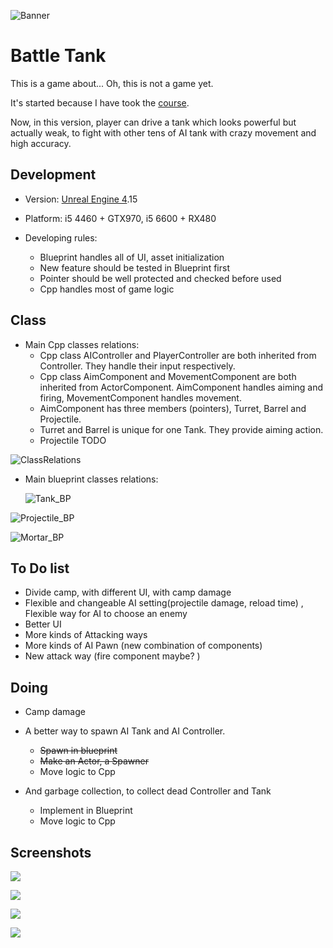  ![Banner](/BattleTank/Pictures/Banner.jpg)

# Battle Tank

This is a game about... Oh, this is not a game yet.

It's started because I have took the [course](https://www.udemy.com/unrealcourse/). 

Now, in this version, player can drive a tank which looks powerful but actually weak, to fight with other tens of AI tank with crazy movement and high accuracy.



## Development

* Version: [Unreal Engine 4]([https://www.unrealengine.com/](http://www.baidu.com/link?url=aaoWkzwdoF7Gr-RfER1k3bDxNWeCMEV7nWS9vRP76yVv-9piIoD0aR12udmVxYrF)).15
* Platform: i5 4460 + GTX970, i5 6600 + RX480


* Developing rules:
  * Blueprint handles all of UI, asset initialization  
  * New feature should be tested in Blueprint first
  * Pointer should be well protected and checked before used
  * Cpp handles most of game logic




## Class

* Main Cpp classes relations:
  * Cpp class AIController and PlayerController are both inherited from Controller. They handle their input respectively.
  * Cpp class AimComponent and MovementComponent are both inherited from ActorComponent. AimComponent handles aiming and firing, MovementComponent handles movement.
  * AimComponent has three members (pointers), Turret, Barrel and Projectile. 
  * Turret and Barrel  is unique for one Tank. They provide aiming action. 
  * Projectile TODO

![ClassRelations](/BattleTank/Pictures/ClassRelations.png)

* Main blueprint classes relations:

  ![Tank_BP](/BattleTank/Pictures/Tank_BP.png)

![Projectile_BP](/BattleTank/Pictures/Projectile_BP.png)

![Mortar_BP](/BattleTank/Pictures/Mortar_BP.png)

## To Do list

* Divide camp, with different UI, with camp damage
* Flexible and changeable AI setting(projectile damage, reload time) , Flexible way for AI to choose an enemy
* Better UI
* More kinds of Attacking ways
* More kinds of AI Pawn (new combination of components)
* New attack way (fire component maybe? )




## Doing

  * Camp damage

* A better way to spawn AI Tank and AI Controller.

  * ~~Spawn in blueprint~~
  * ~~Make an Actor, a Spawner~~
  * Move logic to Cpp

* And garbage collection, to collect dead Controller and Tank

  * Implement in Blueprint
  * Move logic to Cpp









## Screenshots

![](/BattleTank/Pictures/Game.png)

![](/BattleTank/Pictures/Game5.png)

![](/BattleTank/Pictures/Game6.png)

![](/BattleTank/Pictures/Game7.png)